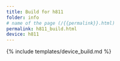 ```yaml
---
title: Build for h811
folder: info
# name of the page (/{{permalink}}.html)
permalink: h811_build.html
device: h811
---
```

{% include templates/device_build.md %}
